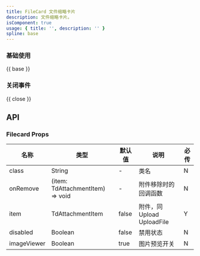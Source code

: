 ```yaml
---
title: FileCard 文件缩略卡片
description: 文件缩略卡片。
isComponent: true
usage: { title: '', description: '' }
spline: base
---
```


### 基础使用

{{ base }}

### 关闭事件

{{ close }}

## API

### Filecard Props

名称 | 类型 | 默认值 | 说明 | 必传
-- | -- | -- | -- | --
class | String | - | 类名 | N
onRemove | (item:  TdAttachmentItem) => void | - | 附件移除时的回调函数 | N
item |  TdAttachmentItem | false | 附件，同 Upload UploadFile | Y
disabled | Boolean | false | 禁用状态 | N
imageViewer | Boolean | true | 图片预览开关 | N


